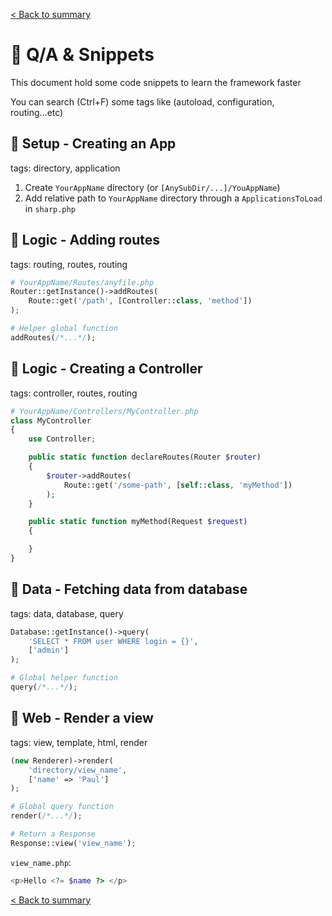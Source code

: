 [< Back to summary](../README.md)

# 💬 Q/A & Snippets

This document hold some code snippets to learn the framework faster

You can search (Ctrl+F) some tags like (autoload, configuration, routing...etc)

## 🔵 Setup - Creating an App

tags: directory, application

1. Create `YourAppName` directory (or `[AnySubDir/...]/YouAppName`)
2. Add relative path to `YourAppName` directory through a `ApplicationsToLoad` in `sharp.php`

## 🔵 Logic - Adding routes

tags: routing, routes, routing

```php
# YourAppName/Routes/anyfile.php
Router::getInstance()->addRoutes(
    Route::get('/path', [Controller::class, 'method'])
);

# Helper global function
addRoutes(/*...*/);
```

## 🔵 Logic - Creating a Controller

tags: controller, routes, routing

```php
# YourAppName/Controllers/MyController.php
class MyController
{
    use Controller;

    public static function declareRoutes(Router $router)
    {
        $router->addRoutes(
            Route::get('/some-path', [self::class, 'myMethod'])
        );
    }

    public static function myMethod(Request $request)
    {

    }
}
```

## 🔵 Data - Fetching data from database

tags: data, database, query

```php
Database::getInstance()->query(
    'SELECT * FROM user WHERE login = {}',
    ['admin']
);

# Global helper function
query(/*...*/);
```

## 🔵 Web - Render a view

tags: view, template, html, render

```php
(new Renderer)->render(
    'directory/view_name',
    ['name' => 'Paul']
);

# Global query function
render(/*...*/);

# Return a Response
Response::view('view_name');
```
`view_name.php`:
```php
<p>Hello <?= $name ?> </p>
```

[< Back to summary](../README.md)